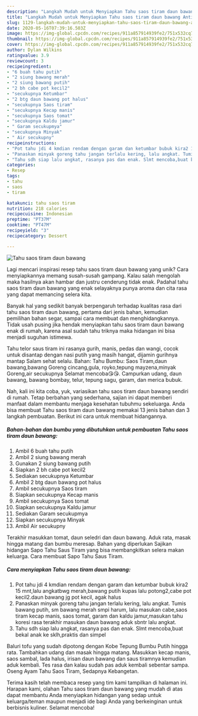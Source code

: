 ```yaml
---
description: "Langkah Mudah untuk Menyiapkan Tahu saos tiram daun bawang Anti Gagal"
title: "Langkah Mudah untuk Menyiapkan Tahu saos tiram daun bawang Anti Gagal"
slug: 1129-langkah-mudah-untuk-menyiapkan-tahu-saos-tiram-daun-bawang-anti-gagal
date: 2020-05-16T07:39:16.503Z
image: https://img-global.cpcdn.com/recipes/911a857914939fe2/751x532cq70/tahu-saos-tiram-daun-bawang-foto-resep-utama.jpg
thumbnail: https://img-global.cpcdn.com/recipes/911a857914939fe2/751x532cq70/tahu-saos-tiram-daun-bawang-foto-resep-utama.jpg
cover: https://img-global.cpcdn.com/recipes/911a857914939fe2/751x532cq70/tahu-saos-tiram-daun-bawang-foto-resep-utama.jpg
author: Dylan Wilkins
ratingvalue: 3.9
reviewcount: 3
recipeingredient:
- "6 buah tahu putih"
- "2 siung bawang merah"
- "2 siung bawang putih"
- "2 bh cabe pot kecil2"
- "secukupnya Ketumbar"
- "2 btg daun bawang pot halus"
- "secukupnya Saos tiram"
- "secukupnya Kecap manis"
- "secukupnya Saos tomat"
- "secukupnya Kaldu jamur"
- " Garam secukupmya"
- "secukupnya Minyak"
- " Air secukupny"
recipeinstructions:
- "Pot tahu jdi 4 kmdian rendam dengan garam dan ketumbar bubuk kira2 15 mnt,lalu angkatbwg merah,bawang putih kupas lalu potong2,cabe pot kecil2.daun bawang jg pot kecil, agak halus"
- "Panaskan minyak goreng tahu jangan terlalu kering, lalu angkat. Tumis bawang putih, sm bawang merah smpi harum, lalu masukan cabe,saos tiram kecap manis, saos tomat, garam dan kaldu jamur,masukan tahu koresi rasa terakhir masukan daun bawang aduk sbntr lalu angkat."
- "Tahu sdh siap lalu angkat, rasanya pas dan enak. Slmt mencoba,buat bekal anak ke sklh,praktis dan simpel"
categories:
- Resep
tags:
- tahu
- saos
- tiram

katakunci: tahu saos tiram 
nutrition: 218 calories
recipecuisine: Indonesian
preptime: "PT37M"
cooktime: "PT47M"
recipeyield: "3"
recipecategory: Dessert

---
```



![Tahu saos tiram daun bawang](https://img-global.cpcdn.com/recipes/911a857914939fe2/751x532cq70/tahu-saos-tiram-daun-bawang-foto-resep-utama.jpg)

Lagi mencari inspirasi resep tahu saos tiram daun bawang yang unik? Cara menyiapkannya memang susah-susah gampang. Kalau salah mengolah maka hasilnya akan hambar dan justru cenderung tidak enak. Padahal tahu saos tiram daun bawang yang enak selayaknya punya aroma dan cita rasa yang dapat memancing selera kita.

Banyak hal yang sedikit banyak berpengaruh terhadap kualitas rasa dari tahu saos tiram daun bawang, pertama dari jenis bahan, kemudian pemilihan bahan segar, sampai cara membuat dan menghidangkannya. Tidak usah pusing jika hendak menyiapkan tahu saos tiram daun bawang enak di rumah, karena asal sudah tahu triknya maka hidangan ini bisa menjadi suguhan istimewa.

Tahu telor saus tiram ini rasanya gurih, manis, pedas dan wangi, cocok untuk disantap dengan nasi putih yang masih hangat, dijamin gurihnya mantap Salam sehat selalu. Bahan: Tahu Bumbu: Saos Tiram,daun bawang,bawang Goreng cincang,gula, royko,tepung mayzena,minyak Goreng,air secukupnya Selamat mencoba😘😘. Campurkan udang, daun bawang, bawang bombay, telur, tepung sagu, garam, dan merica bubuk.


Nah, kali ini kita coba, yuk, variasikan tahu saos tiram daun bawang sendiri di rumah. Tetap berbahan yang sederhana, sajian ini dapat memberi manfaat dalam membantu menjaga kesehatan tubuhmu sekeluarga. Anda bisa membuat Tahu saos tiram daun bawang memakai 13 jenis bahan dan 3 langkah pembuatan. Berikut ini cara untuk membuat hidangannya.

<!--inarticleads1-->

##### Bahan-bahan dan bumbu yang dibutuhkan untuk pembuatan Tahu saos tiram daun bawang:

1. Ambil 6 buah tahu putih
1. Ambil 2 siung bawang merah
1. Gunakan 2 siung bawang putih
1. Siapkan 2 bh cabe pot kecil2
1. Sediakan secukupnya Ketumbar
1. Ambil 2 btg daun bawang pot halus
1. Ambil secukupnya Saos tiram
1. Siapkan secukupnya Kecap manis
1. Ambil secukupnya Saos tomat
1. Siapkan secukupnya Kaldu jamur
1. Sediakan  Garam secukupmya
1. Siapkan secukupnya Minyak
1. Ambil  Air secukupny


Terakhir masukkan tomat, daun seledri dan daun bawang. Aduk rata, masak hingga matang dan bumbu meresap. Bahan yang diperlukan Sajikan hidangan Sapo Tahu Saus Tiram yang bisa membangkitkan selera makan keluarga. Cara membuat Sapo Tahu Saus Tiram. 

<!--inarticleads2-->

##### Cara menyiapkan Tahu saos tiram daun bawang:

1. Pot tahu jdi 4 kmdian rendam dengan garam dan ketumbar bubuk kira2 15 mnt,lalu angkatbwg merah,bawang putih kupas lalu potong2,cabe pot kecil2.daun bawang jg pot kecil, agak halus
1. Panaskan minyak goreng tahu jangan terlalu kering, lalu angkat. Tumis bawang putih, sm bawang merah smpi harum, lalu masukan cabe,saos tiram kecap manis, saos tomat, garam dan kaldu jamur,masukan tahu koresi rasa terakhir masukan daun bawang aduk sbntr lalu angkat.
1. Tahu sdh siap lalu angkat, rasanya pas dan enak. Slmt mencoba,buat bekal anak ke sklh,praktis dan simpel


Baluri tofu yang sudah dipotong dengan Kobe Tepung Bumbu Putih hingga rata. Tambahkan udang dan masak hingga matang. Masukkan kecap manis, saos sambal, lada halus, irisan daun bawang dan saus tiramnya kemudian aduk kembali. Tes rasa dan kalau sudah pas aduk kembali sebentar sampa. Oseng Ayam Tahu Saos Tiram, Sedapnya Kebangetan. 

Terima kasih telah membaca resep yang tim kami tampilkan di halaman ini. Harapan kami, olahan Tahu saos tiram daun bawang yang mudah di atas dapat membantu Anda menyiapkan hidangan yang sedap untuk keluarga/teman maupun menjadi ide bagi Anda yang berkeinginan untuk berbisnis kuliner. Selamat mencoba!
